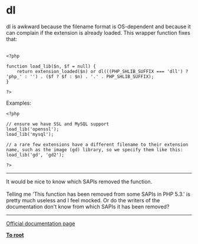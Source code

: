 # dl



dl is awkward because the filename format is OS-dependent and because it can complain if the extension is already loaded. This wrapper function fixes that:<br><br>

```
<?php

function load_lib($n, $f = null) {
    return extension_loaded($n) or dl(((PHP_SHLIB_SUFFIX === 'dll') ? 'php_' : '') . ($f ? $f : $n) . '.' . PHP_SHLIB_SUFFIX);
}

?>
```


Examples:



```
<?php

// ensure we have SSL and MySQL support
load_lib('openssl');
load_lib('mysql');

// a rare few extensions have a different filename to their extension name, such as the image (gd) library, so we specify them like this:
load_lib('gd', 'gd2');

?>
```
  

---

It would be nice to know which SAPIs removed the function. <br><br>Telling me &apos;This function has been removed from some SAPIs in PHP 5.3.&apos; is pretty much useless and I feel mocked. Or do the writers of the documentation don&apos;t know from which SAPIs it has been removed?  

---

[Official documentation page](https://www.php.net/manual/en/function.dl.php)

**[To root](/README.md)**